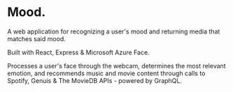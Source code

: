 # Mood.
A web application for recognizing a user's mood and returning media that matches said mood.

Built with React, Express & Microsoft Azure Face.

Processes a user's face through the webcam, determines the most relevant emotion, and recommends music and movie content through calls to Spotify, Genuis & The MovieDB APIs - powered by GraphQL.
